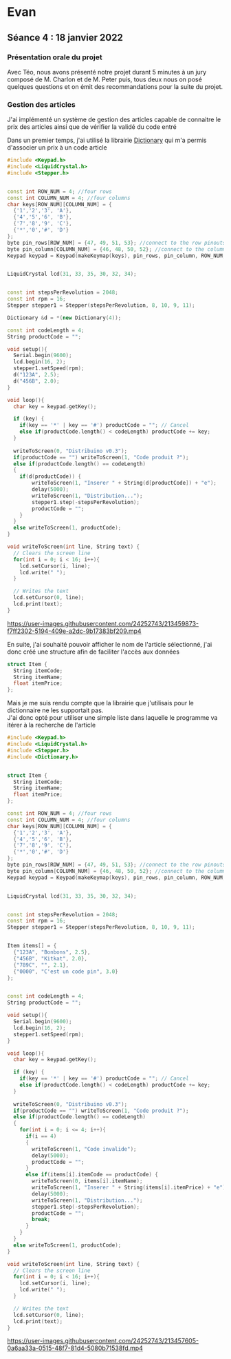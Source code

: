 # Evan

## Séance 4 : 18 janvier 2022

### Présentation orale du projet

Avec Téo, nous avons présenté notre projet durant 5 minutes à un jury composé de M. Charlon et de M. Peter puis, tous deux nous on posé quelques questions et on émit des recommandations pour la suite du projet.

### Gestion des articles

J'ai implémenté un système de gestion des articles capable de connaitre le prix des articles ainsi que de vérifier la validé du code entré

Dans un premier temps, j'ai utilisé la librairie [Dictionary](https://www.arduino.cc/reference/en/libraries/dictionary/) qui m'a permis d'associer un prix à un code article

```cpp
#include <Keypad.h>
#include <LiquidCrystal.h>
#include <Stepper.h>


const int ROW_NUM = 4; //four rows
const int COLUMN_NUM = 4; //four columns
char keys[ROW_NUM][COLUMN_NUM] = {
  {'1','2','3', 'A'},
  {'4','5','6', 'B'},
  {'7','8','9', 'C'},
  {'*','0','#', 'D'}
};
byte pin_rows[ROW_NUM] = {47, 49, 51, 53}; //connect to the row pinouts of the keypad
byte pin_column[COLUMN_NUM] = {46, 48, 50, 52}; //connect to the column pinouts of the keypad
Keypad keypad = Keypad(makeKeymap(keys), pin_rows, pin_column, ROW_NUM, COLUMN_NUM);


LiquidCrystal lcd(31, 33, 35, 30, 32, 34);


const int stepsPerRevolution = 2048;
const int rpm = 16;
Stepper stepper1 = Stepper(stepsPerRevolution, 8, 10, 9, 11);

Dictionary &d = *(new Dictionary(4));

const int codeLength = 4;
String productCode = "";

void setup(){
  Serial.begin(9600);
  lcd.begin(16, 2);
  stepper1.setSpeed(rpm);
  d("123A", 2.5);
  d("456B", 2.0);
}

void loop(){
  char key = keypad.getKey();

  if (key) {
    if(key == '*' | key == '#') productCode = ""; // Cancel
    else if(productCode.length() < codeLength) productCode += key;
  }
  
  writeToScreen(0, "Distribuino v0.3");
  if(productCode == "") writeToScreen(1, "Code produit ?");
  else if(productCode.length() == codeLength) 
  {
    if(d(productCode)) {
        writeToScreen(1, "Inserer " + String(d[productCode]) + "e");
        delay(5000);
        writeToScreen(1, "Distribution...");
        stepper1.step(-stepsPerRevolution);
        productCode = "";
    }
  }
  else writeToScreen(1, productCode);
}

void writeToScreen(int line, String text) {
  // Clears the screen line
  for(int i = 0; i < 16; i++){
    lcd.setCursor(i, line);
    lcd.write(" ");
  }

  // Writes the text
  lcd.setCursor(0, line);
  lcd.print(text);
}
```

https://user-images.githubusercontent.com/24252743/213459873-f7ff2302-5194-409e-a2dc-9b17383bf209.mp4


En suite, j'ai souhaité pouvoir afficher le nom de l'article sélectionné, j'ai donc créé une structure afin de faciliter l'accès aux données
```cpp
struct Item {
  String itemCode;
  String itemName;
  float itemPrice;
};
```

Mais je me suis rendu compte que la librairie que j'utilisais pour le dictionnaire ne les supportait pas.  
J'ai donc opté pour utiliser une simple liste dans laquelle le programme va itérer à la recherche de l'article

```cpp
#include <Keypad.h>
#include <LiquidCrystal.h>
#include <Stepper.h>
#include <Dictionary.h>


struct Item {
  String itemCode;
  String itemName;
  float itemPrice;
};

const int ROW_NUM = 4; //four rows
const int COLUMN_NUM = 4; //four columns
char keys[ROW_NUM][COLUMN_NUM] = {
  {'1','2','3', 'A'},
  {'4','5','6', 'B'},
  {'7','8','9', 'C'},
  {'*','0','#', 'D'}
};
byte pin_rows[ROW_NUM] = {47, 49, 51, 53}; //connect to the row pinouts of the keypad
byte pin_column[COLUMN_NUM] = {46, 48, 50, 52}; //connect to the column pinouts of the keypad
Keypad keypad = Keypad(makeKeymap(keys), pin_rows, pin_column, ROW_NUM, COLUMN_NUM);


LiquidCrystal lcd(31, 33, 35, 30, 32, 34);


const int stepsPerRevolution = 2048;
const int rpm = 16;
Stepper stepper1 = Stepper(stepsPerRevolution, 8, 10, 9, 11);


Item items[] = {
  {"123A", "Bonbons", 2.5},
  {"456B", "Kitkat", 2.0},
  {"789C", "", 2.1},
  {"0000", "C'est un code pin", 3.0}
};


const int codeLength = 4;
String productCode = "";

void setup(){
  Serial.begin(9600);
  lcd.begin(16, 2);
  stepper1.setSpeed(rpm);
}

void loop(){
  char key = keypad.getKey();

  if (key) {
    if(key == '*' | key == '#') productCode = ""; // Cancel
    else if(productCode.length() < codeLength) productCode += key;
  }
  
  writeToScreen(0, "Distribuino v0.3");
  if(productCode == "") writeToScreen(1, "Code produit ?");
  else if(productCode.length() == codeLength) 
  {
    for(int i = 0; i <= 4; i++){
      if(i == 4)
      {
        writeToScreen(1, "Code invalide");
        delay(5000);
        productCode = "";
      }
      else if(items[i].itemCode == productCode) {
        writeToScreen(0, items[i].itemName);
        writeToScreen(1, "Inserer " + String(items[i].itemPrice) + "e");
        delay(5000);
        writeToScreen(1, "Distribution...");
        stepper1.step(-stepsPerRevolution);
        productCode = "";
        break;
      } 
    }
  }
  else writeToScreen(1, productCode);
}

void writeToScreen(int line, String text) {
  // Clears the screen line
  for(int i = 0; i < 16; i++){
    lcd.setCursor(i, line);
    lcd.write(" ");
  }

  // Writes the text
  lcd.setCursor(0, line);
  lcd.print(text);
}
```

https://user-images.githubusercontent.com/24252743/213457605-0a6aa33a-0515-48f7-81d4-5080b71538fd.mp4
